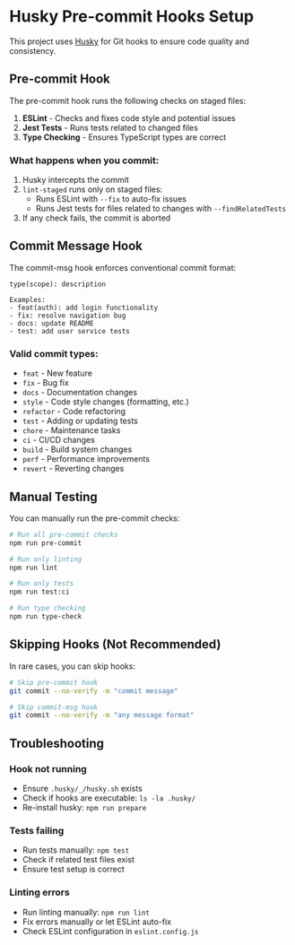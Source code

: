 # Husky Pre-commit Hooks Setup

This project uses [Husky](https://typicode.github.io/husky/) for Git hooks to ensure code quality and consistency.

## Pre-commit Hook

The pre-commit hook runs the following checks on staged files:

1. **ESLint** - Checks and fixes code style and potential issues
2. **Jest Tests** - Runs tests related to changed files
3. **Type Checking** - Ensures TypeScript types are correct

### What happens when you commit:

1. Husky intercepts the commit
2. `lint-staged` runs only on staged files:
   - Runs ESLint with `--fix` to auto-fix issues
   - Runs Jest tests for files related to changes with `--findRelatedTests`
3. If any check fails, the commit is aborted

## Commit Message Hook

The commit-msg hook enforces conventional commit format:

```
type(scope): description

Examples:
- feat(auth): add login functionality
- fix: resolve navigation bug
- docs: update README
- test: add user service tests
```

### Valid commit types:
- `feat` - New feature
- `fix` - Bug fix
- `docs` - Documentation changes
- `style` - Code style changes (formatting, etc.)
- `refactor` - Code refactoring
- `test` - Adding or updating tests
- `chore` - Maintenance tasks
- `ci` - CI/CD changes
- `build` - Build system changes
- `perf` - Performance improvements
- `revert` - Reverting changes

## Manual Testing

You can manually run the pre-commit checks:

```bash
# Run all pre-commit checks
npm run pre-commit

# Run only linting
npm run lint

# Run only tests
npm run test:ci

# Run type checking
npm run type-check
```

## Skipping Hooks (Not Recommended)

In rare cases, you can skip hooks:

```bash
# Skip pre-commit hook
git commit --no-verify -m "commit message"

# Skip commit-msg hook
git commit --no-verify -m "any message format"
```

## Troubleshooting

### Hook not running
- Ensure `.husky/_/husky.sh` exists
- Check if hooks are executable: `ls -la .husky/`
- Re-install husky: `npm run prepare`

### Tests failing
- Run tests manually: `npm test`
- Check if related test files exist
- Ensure test setup is correct

### Linting errors
- Run linting manually: `npm run lint`
- Fix errors manually or let ESLint auto-fix
- Check ESLint configuration in `eslint.config.js` 